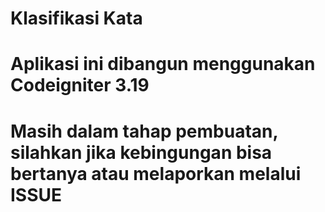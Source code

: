 # Klasifikasi Kata
# Aplikasi ini dibangun menggunakan Codeigniter 3.19
# Masih dalam tahap pembuatan, silahkan jika kebingungan bisa bertanya atau melaporkan melalui ISSUE